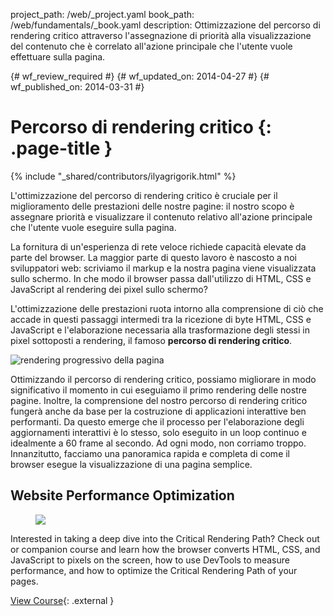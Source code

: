 project_path: /web/_project.yaml
book_path: /web/fundamentals/_book.yaml
description: Ottimizzazione del percorso di rendering critico attraverso l'assegnazione di priorità alla visualizzazione del contenuto che è correlato all'azione principale che l'utente vuole effettuare sulla pagina.

{# wf_review_required #}
{# wf_updated_on: 2014-04-27 #}
{# wf_published_on: 2014-03-31 #}

# Percorso di rendering critico {: .page-title }

{% include "_shared/contributors/ilyagrigorik.html" %}


L'ottimizzazione del percorso di rendering critico è cruciale per il miglioramento delle prestazioni delle nostre pagine: il nostro scopo è assegnare priorità e visualizzare il contenuto relativo all'azione principale che l'utente vuole eseguire sulla pagina.

La fornitura di un'esperienza di rete veloce richiede capacità elevate da parte del browser. La maggior parte di questo lavoro è nascosto a noi sviluppatori web: scriviamo il markup e la nostra pagina viene visualizzata sullo schermo. In che modo il browser passa dall'utilizzo di HTML, CSS e JavaScript al rendering dei pixel sullo schermo?

L'ottimizzazione delle prestazioni ruota intorno alla comprensione di ciò che accade in questi passaggi intermedi tra la ricezione di byte HTML, CSS e JavaScript e l'elaborazione necessaria alla trasformazione degli stessi in pixel sottoposti a rendering, il famoso **percorso di rendering critico**.

<img src="images/progressive-rendering.png" class="center" alt="rendering progressivo della pagina">

Ottimizzando il percorso di rendering critico, possiamo migliorare in modo significativo il momento in cui eseguiamo il primo rendering delle nostre pagine. Inoltre, la comprensione del nostro percorso di rendering critico fungerà anche da base per la costruzione di applicazioni interattive ben performanti. Da questo emerge che il processo per l'elaborazione degli aggiornamenti interattivi è lo stesso, solo eseguito in un loop continuo e idealmente a 60 frame al secondo. Ad ogni modo, non corriamo troppo. Innanzitutto, facciamo una panoramica rapida e completa di come il browser esegue la visualizzazione di una pagina semplice.


## Website Performance Optimization
<!-- TODO: Verify Udacity course fits here -->
<div class="attempt-right">
  <figure>
    <img src="images/crp-udacity.png">
  </figure>
</div>

Interested in taking a deep dive into the Critical Rendering Path? Check out or companion course and learn how the browser converts HTML, CSS, and JavaScript to pixels on the screen, how to use DevTools to measure performance, and how to optimize the Critical Rendering Path of your pages.

[View Course](https://udacity.com/ud884){: .external }




